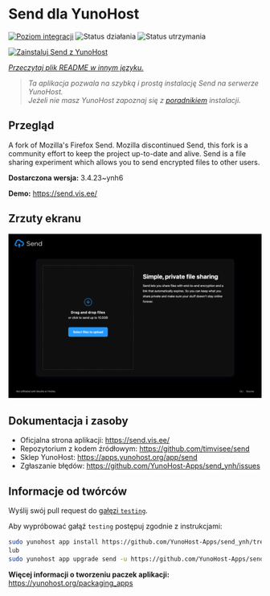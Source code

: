 <!--
To README zostało automatycznie wygenerowane przez <https://github.com/YunoHost/apps/tree/master/tools/readme_generator>
Nie powinno być ono edytowane ręcznie.
-->

# Send dla YunoHost

[![Poziom integracji](https://apps.yunohost.org/badge/integration/send)](https://ci-apps.yunohost.org/ci/apps/send/)
![Status działania](https://apps.yunohost.org/badge/state/send)
![Status utrzymania](https://apps.yunohost.org/badge/maintained/send)

[![Zainstaluj Send z YunoHost](https://install-app.yunohost.org/install-with-yunohost.svg)](https://install-app.yunohost.org/?app=send)

*[Przeczytaj plik README w innym języku.](./ALL_README.md)*

> *Ta aplikacja pozwala na szybką i prostą instalację Send na serwerze YunoHost.*  
> *Jeżeli nie masz YunoHost zapoznaj się z [poradnikiem](https://yunohost.org/install) instalacji.*

## Przegląd

A fork of Mozilla's Firefox Send. Mozilla discontinued Send, this fork is a community effort to keep the project up-to-date and alive.
Send is a file sharing experiment which allows you to send encrypted files to other users.


**Dostarczona wersja:** 3.4.23~ynh6

**Demo:** <https://send.vis.ee/>

## Zrzuty ekranu

![Zrzut ekranu z Send](./doc/screenshots/screenshot.png)

## Dokumentacja i zasoby

- Oficjalna strona aplikacji: <https://send.vis.ee/>
- Repozytorium z kodem źródłowym: <https://github.com/timvisee/send>
- Sklep YunoHost: <https://apps.yunohost.org/app/send>
- Zgłaszanie błędów: <https://github.com/YunoHost-Apps/send_ynh/issues>

## Informacje od twórców

Wyślij swój pull request do [gałęzi `testing`](https://github.com/YunoHost-Apps/send_ynh/tree/testing).

Aby wypróbować gałąź `testing` postępuj zgodnie z instrukcjami:

```bash
sudo yunohost app install https://github.com/YunoHost-Apps/send_ynh/tree/testing --debug
lub
sudo yunohost app upgrade send -u https://github.com/YunoHost-Apps/send_ynh/tree/testing --debug
```

**Więcej informacji o tworzeniu paczek aplikacji:** <https://yunohost.org/packaging_apps>
